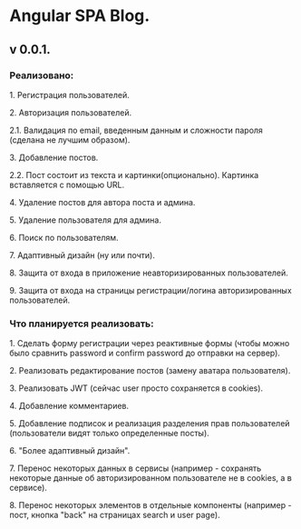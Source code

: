 <h1>Angular SPA Blog.</h1>

<h2>v 0.0.1.</h2>

<h3>Реализовано:</h3> 
<p>1. Регистрация пользователей.</p>
<p>2. Авторизация пользователей.</p>
    2.1. Валидация по email, введенным данным и сложности пароля (сделана не лучшим образом).</p>
<p>3. Добавление постов.</p>
    2.2. Пост состоит из текста и картинки(опционально). Картинка вставляется с помощью URL.</p>
<p>4. Удаление постов для автора поста и админа.</p>
<p>5. Удаление пользователя для админа.</p>
<p>6. Поиск по пользователям.</p>
<p>7. Адаптивный дизайн (ну или почти).</p>
<p>8. Защита от входа в приложение неавторизированных пользователей.</p>
<p>9. Защита от входа на страницы регистрации/логина авторизированных пользователей.</p>

<h3>Что планируется реализовать:</h3>
<p>1. Сделать форму регистрации через реактивные формы (чтобы можно было сравнить password и confirm password до отправки на сервер).</p>
<p>2. Реализовать редактирование постов (замену аватара пользователя).</p>
<p>3. Реализовать JWT (сейчас user просто сохраняется в cookies).</p>
<p>4. Добавление комментариев.</p>
<p>5. Добавление подписок и реализация разделения прав пользователей (пользователи видят только определенные посты).</p>
<p>6. "Более адаптивный дизайн".</p>
<p>7. Перенос некоторых данных в сервисы (например - сохранять некоторые данные об авторизированном пользователе не в cookies, а в сервисе).</p>
<p>8. Перенос некоторых элементов в отдельные компоненты (например - пост, кнопка "back" на страницах search и user page).</p> 
